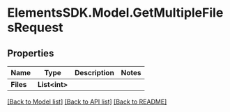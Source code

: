 # ElementsSDK.Model.GetMultipleFilesRequest

## Properties

Name | Type | Description | Notes
------------ | ------------- | ------------- | -------------
**Files** | **List&lt;int&gt;** |  | 

[[Back to Model list]](../#documentation-for-models) [[Back to API list]](../#documentation-for-api-endpoints) [[Back to README]](../)

